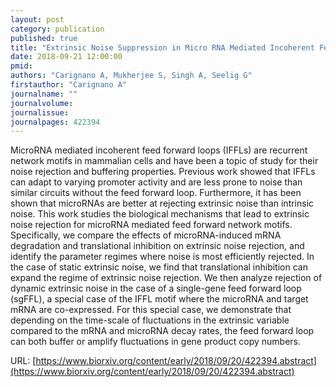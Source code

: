 ```yaml
---
layout: post
category: publication
published: true
title: "Extrinsic Noise Suppression in Micro RNA Mediated Incoherent Feedforward Loops"
date: 2018-09-21 12:00:00
pmid: 
authors: "Carignano A, Mukherjee S, Singh A, Seelig G"
firstauthor: "Carignano A"
journalname: ""
journalvolume: 
journalissue: 
journalpages: 422394
---
```


MicroRNA mediated incoherent feed forward loops (IFFLs) are recurrent network motifs in mammalian cells and have been a topic of study for their noise rejection and buffering properties. Previous work showed that IFFLs can adapt to varying promoter activity and are less prone to noise than similar circuits without the feed forward loop. Furthermore, it has been shown that microRNAs are better at rejecting extrinsic noise than intrinsic noise. This work studies the biological mechanisms that lead to extrinsic noise rejection for microRNA mediated feed forward network motifs. Specifically, we compare the effects of microRNA-induced mRNA degradation and translational inhibition on extrinsic noise rejection, and identify the parameter regimes where noise is most efficiently rejected. In the case of static extrinsic noise, we find that translational inhibition can expand the regime of extrinsic noise rejection. We then analyze rejection of dynamic extrinsic noise in the case of a single-gene feed forward loop (sgFFL), a special case of the IFFL motif where the microRNA and target mRNA are co-expressed. For this special case, we demonstrate that depending on the time-scale of fluctuations in the extrinsic variable compared to the mRNA and microRNA decay rates, the feed forward loop can both buffer or amplify fluctuations in gene product copy numbers.

URL: [https://www.biorxiv.org/content/early/2018/09/20/422394.abstract](https://www.biorxiv.org/content/early/2018/09/20/422394.abstract)
